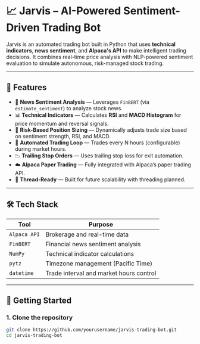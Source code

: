 # 📈 Jarvis – AI-Powered Sentiment-Driven Trading Bot

Jarvis is an automated trading bot built in Python that uses **technical indicators**, **news sentiment**, and **Alpaca's API** to make intelligent trading decisions. It combines real-time price analysis with NLP-powered sentiment evaluation to simulate autonomous, risk-managed stock trading.

---

## 🧠 Features

- 📰 **News Sentiment Analysis** — Leverages `FinBERT` (via `estimate_sentiment`) to analyze stock news.
- 📊 **Technical Indicators** — Calculates **RSI** and **MACD Histogram** for price momentum and reversal signals.
- 💼 **Risk-Based Position Sizing** — Dynamically adjusts trade size based on sentiment strength, RSI, and MACD.
- 🔁 **Automated Trading Loop** — Trades every N hours (configurable) during market hours.
- 📉 **Trailing Stop Orders** — Uses trailing stop loss for exit automation.
- ☁️ **Alpaca Paper Trading** — Fully integrated with Alpaca’s paper trading API.
- 🧵 **Thread-Ready** — Built for future scalability with threading planned.

---

## 🛠️ Tech Stack

| Tool | Purpose |
|------|---------|
| `Alpaca API` | Brokerage and real-time data |
| `FinBERT` | Financial news sentiment analysis |
| `NumPy` | Technical indicator calculations |
| `pytz` | Timezone management (Pacific Time) |
| `datetime` | Trade interval and market hours control |

---

## 🚀 Getting Started

### 1. Clone the repository
```bash
git clone https://github.com/yourusername/jarvis-trading-bot.git
cd jarvis-trading-bot
